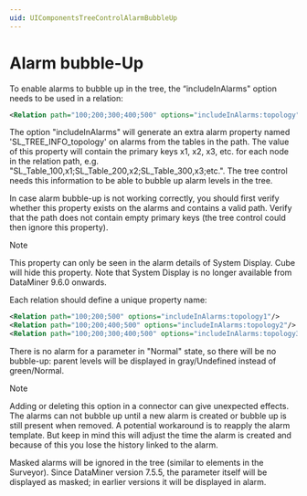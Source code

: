 ```yaml
---
uid: UIComponentsTreeControlAlarmBubbleUp
---
```


# Alarm bubble-Up

To enable alarms to bubble up in the tree, the “includeInAlarms" option needs to be used in a relation:

```xml
<Relation path="100;200;300;400;500" options="includeInAlarms:topology"/>
```

The option "includeInAlarms" will generate an extra alarm property named 'SL_TREE_INFO_topology' on alarms from the tables in the path. The value of this property will contain the primary keys x1, x2, x3, etc. for each node in the relation path, e.g. "SL_Table_100,x1;SL_Table_200,x2;SL_Table_300,x3;etc.". The tree control needs this information to be able to bubble up alarm levels in the tree.

In case alarm bubble-up is not working correctly, you should first verify whether this property exists on the alarms and contains a valid path. Verify that the path does not contain empty primary keys (the tree control could then ignore this property).

> [!NOTE]
> This property can only be seen in the alarm details of System Display. Cube will hide this property. Note that System Display is no longer available from DataMiner 9.6.0 onwards.

Each relation should define a unique property name:

```xml
<Relation path="100;200;500" options="includeInAlarms:topology1"/>
<Relation path="100;200;400;500" options="includeInAlarms:topology2"/>
<Relation path="100;200;300;400;500" options="includeInAlarms:topology3"/>
```

There is no alarm for a parameter in "Normal" state, so there will be no bubble-up: parent levels will be displayed in gray/Undefined instead of green/Normal.

> [!NOTE]
> Adding or deleting this option in a connector can give unexpected effects. The alarms can not bubble up until a new alarm is created or bubble up is still present when removed. A potential workaround is to reapply the alarm template. But keep in mind this will adjust the time the alarm is created and because of this you lose the history linked to the alarm. 

Masked alarms will be ignored in the tree (similar to elements in the Surveyor). Since DataMiner version 7.5.5, the parameter itself will be displayed as masked; in earlier versions it will be displayed in alarm.
